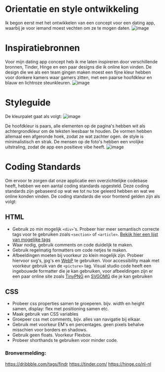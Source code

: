 # Orientatie en style ontwikkeling
Ik begon eerst met het ontwikkelen van een concept voor een dating app, waarbij je  voor iemand  moest vechten om ze te mogen daten. 
![image](https://github.com/ChrisvanHvA/blocktech_herkansing/assets/90341211/5182e80c-c252-46f9-bcc8-6a05b8f99fa4)


# Inspiratiebronnen
Voor mijn dating app concept heb ik me laten inspireren door verschillende bronnen, Tinder, Hinge en een paar designs die ik online kon vinden.
De design die we als een team gingen maken moest een fijne kleur hebben voor donkere kamers waar gamers zitten, met een paarse hoofdkleur en blauw en lichtroze steunkleuren.
![image](https://github.com/ChrisvanHvA/blocktech_herkansing/assets/90341211/c88438d2-4fe2-4672-9f50-f59b6466c124)


# Styleguide
De kleurpalet gaat als volgt:
![image](https://github.com/ChrisvanHvA/blocktech_herkansing/assets/90341211/8040570d-be36-4f56-afd6-64e43dae5792)

De hoofdkleur is paars, alle elementen op de pagina's hebben wit als achtergrondkleur om de teksten leesbaar te houden. 
De vormen hebben allemaal een afgeronde hoek, zodat ze wat zachter ogen. de style  is minimalistisch en strak. 
De mensen op de foto's hebben een vrolijke uitstraling, zodat de app een positieve vibe heeft.
![image](https://github.com/ChrisvanHvA/blocktech_herkansing/assets/90341211/f838f9c4-fb3b-4f15-8b84-545e8f9241e2)


# Coding Standards 
Om  ervoor te  zorgen  dat  onze applicatie een overzichtelijke codebase heeft, hebben we een aantal coding standards opgesteld.
Deze coding standards zijn gebaseerd op wat we tot nu toe geleerd hebben en wat we online konden vinden.
De coding standards die voor frontend gelden zijn als volgt:


## HTML

- Gebruik zo min mogelijk `<div>`'s. Probeer hier meer semantisch correcte tags voor te gebruiken zoals `<section>` of `<article>`. [Bekijk hier een lijst van mogelijke tags](https://developer.mozilla.org/en-US/docs/Web/HTML/Element)
- Waar nodig, gebruik comments on code duidelijk te maken.
- Gebruik regelmatig formatters om code netjes te maken.
- Afbeeldingen moeten bij voorkeur zo klein mogelijk zijn. Probeer hiervoor svg's, jpg's en [WebP](https://developers.google.com/speed/webp) te gebruiken. Voor accessibility maak met voorkeur gebruik van de `<picture>` tag.
Visual studio code heeft een ingebouwde formatter die je kan gebruiken, voor afbeeldingen zijn er een paar online site zoals [TinyPNG](https://tinypng.com/) en [SVGOMG](https://jakearchibald.github.io/svgomg/) die je kan gebruiken

## CSS

- Probeer css properties samen te groeperen. bijv. width en height samen, display: flex met positioning samen etc.
- Maak gebruik van CSS variables
- Groepeer css met comments, bijv. alles van navigatie bij elkaar.
- Gebruik met voorkeur EM's en percentages. geen pixels behalve misschien voor borders en shadows.
- Gebruik geen floats. Voorkeur Flexbox.
- Probeer shorthands te gebruiken voor minder code.

### Bronvermelding:
https://dribbble.com/tags/findr
https://tinder.com/
https://hinge.co/nl-nl